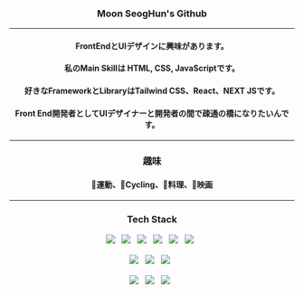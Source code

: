 <div align="center">
   <h3>Moon SeogHun's Github</h3>
   <hr/>
   <h4>FrontEndとUIデザインに興味があります。</h4>
   <h4>私のMain Skillは HTML, CSS, JavaScriptです。</h4>
   <h4>好きなFrameworkとLibraryはTailwind CSS、React、NEXT JSです。</h4>
   <h4>Front End開発者としてUIデザイナーと開発者の間で疎通の橋になりたいんです。</h4>
   <hr/>
   <h3>趣味</h3>
   <h4>💪運動、🚴Cycling、🍳料理、🎥映画</h4>
   <hr/>
   <h3>Tech Stack</h3>
   <img src="https://img.shields.io/badge/HTML5-E34F26?style=flat&logo=html5&logoColor=white"/>&nbsp;&nbsp;
   <img src="https://img.shields.io/badge/CSS-blue?style=flat&logo=css3&logoColor=white"/>&nbsp;&nbsp;
   <img src="https://img.shields.io/badge/JavaScript-yellow?style=flat&logo=javascript&logoColor=white"/>&nbsp;&nbsp;
   <img src="https://img.shields.io/badge/React-white?style=flat&logo=react&logoColor=skyblue"/>&nbsp;&nbsp;
   <img src="https://img.shields.io/badge/TypeScript-blue?style=flat&logo=typescript&logoColor=white"/>&nbsp;&nbsp;
   <img src="https://img.shields.io/badge/Tailwind CSS-white?
   style=flat&logo=tailwindcss&logoColor=skyblue"/>&nbsp;&nbsp;
   <br/>
   <br/>
   <img src="https://img.shields.io/badge/Next.js-000000?style=flat&logo=Next.js&logoColor=white"/>&nbsp;&nbsp;
   <img src="https://img.shields.io/badge/React Query-002A47?style=flat&logo=React Query&logoColor=#FF4154"/>&nbsp;&nbsp;
   <img src="https://img.shields.io/badge/MySQL-417399?style=flat&logo=MySQL&logoColor=white"/>&nbsp;&nbsp;
   <br/>
   <br/>
   <img src="https://img.shields.io/badge/Notion-white?style=flat&logo=notion&logoColor=black"/>&nbsp;&nbsp;
   <img src="https://img.shields.io/badge/Slack-360D38?style=flat&logo=slack&logoColor=red"/>&nbsp;&nbsp;
   <img src="https://img.shields.io/badge/GitHub-5C5C5C?style=flat&logo=github&logoColor=black"/>&nbsp;&nbsp;
</div>
